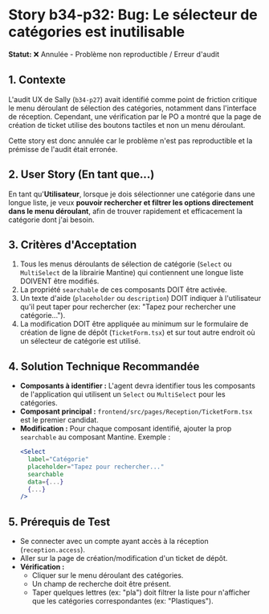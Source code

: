 # Story b34-p32: Bug: Le sélecteur de catégories est inutilisable

**Statut:** ❌ Annulée - Problème non reproductible / Erreur d'audit

## 1. Contexte

L'audit UX de Sally (`b34-p27`) avait identifié comme point de friction critique le menu déroulant de sélection des catégories, notamment dans l'interface de réception. Cependant, une vérification par le PO a montré que la page de création de ticket utilise des boutons tactiles et non un menu déroulant.

Cette story est donc annulée car le problème n'est pas reproductible et la prémisse de l'audit était erronée.

## 2. User Story (En tant que...)

En tant qu'**Utilisateur**, lorsque je dois sélectionner une catégorie dans une longue liste, je veux **pouvoir rechercher et filtrer les options directement dans le menu déroulant**, afin de trouver rapidement et efficacement la catégorie dont j'ai besoin.

## 3. Critères d'Acceptation

1.  Tous les menus déroulants de sélection de catégorie (`Select` ou `MultiSelect` de la librairie Mantine) qui contiennent une longue liste DOIVENT être modifiés.
2.  La propriété `searchable` de ces composants DOIT être activée.
3.  Un texte d'aide (`placeholder` ou `description`) DOIT indiquer à l'utilisateur qu'il peut taper pour rechercher (ex: "Tapez pour rechercher une catégorie...").
4.  La modification DOIT être appliquée au minimum sur le formulaire de création de ligne de dépôt (`TicketForm.tsx`) et sur tout autre endroit où un sélecteur de catégorie est utilisé.

## 4. Solution Technique Recommandée

-   **Composants à identifier :** L'agent devra identifier tous les composants de l'application qui utilisent un `Select` ou `MultiSelect` pour les catégories.
-   **Composant principal :** `frontend/src/pages/Reception/TicketForm.tsx` est le premier candidat.
-   **Modification :** Pour chaque composant identifié, ajouter la prop `searchable` au composant Mantine. Exemple :
    ```jsx
    <Select
      label="Catégorie"
      placeholder="Tapez pour rechercher..."
      searchable
      data={...}
      {...}
    />
    ```

## 5. Prérequis de Test

- Se connecter avec un compte ayant accès à la réception (`reception.access`).
- Aller sur la page de création/modification d'un ticket de dépôt.
- **Vérification :**
    - Cliquer sur le menu déroulant des catégories.
    - Un champ de recherche doit être présent.
    - Taper quelques lettres (ex: "pla") doit filtrer la liste pour n'afficher que les catégories correspondantes (ex: "Plastiques").
